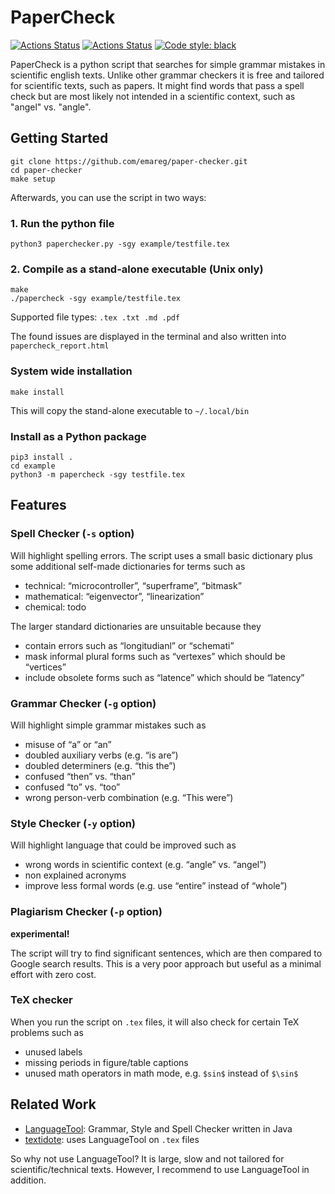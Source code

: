 # PaperCheck

[![Actions Status](https://github.com/emareg/paper-checker/workflows/CI/badge.svg)](https://github.com/emareg/paper-checker)
[![Actions Status](https://github.com/emareg/paper-checker/workflows/CodeQL/badge.svg)](https://github.com/emareg/paper-checker)
[![Code style: black](https://img.shields.io/badge/code%20style-black-000000.svg)](https://github.com/psf/black)

PaperCheck is a python script that searches for simple grammar mistakes in scientific english texts. Unlike other grammar checkers it is free and tailored for scientific texts, such as papers. It might find words that pass a spell check but are most likely not intended in a scientific context, such as "angel" vs. "angle".

## Getting Started

```shell
git clone https://github.com/emareg/paper-checker.git
cd paper-checker
make setup
```

Afterwards, you can use the script in two ways:

### 1. Run the python file

```shell
python3 paperchecker.py -sgy example/testfile.tex
```

### 2. Compile as a stand-alone executable (Unix only)

```shll
make
./papercheck -sgy example/testfile.tex
```

Supported file types: `.tex .txt .md .pdf`

The found issues are displayed in the terminal and also written into `papercheck_report.html`

### System wide installation

```shell
make install
```

This will copy the stand-alone executable to `~/.local/bin`

### Install as a Python package

```
pip3 install .
cd example
python3 -m papercheck -sgy testfile.tex
```

## Features

### Spell Checker (`-s` option)

Will highlight spelling errors. The script uses a small basic dictionary plus some additional self-made dictionaries for terms such as

* technical: “microcontroller”, “superframe”, “bitmask”
* mathematical: “eigenvector”, “linearization”
* chemical: todo

The larger standard dictionaries are unsuitable because they

* contain errors such as “longitudianl” or “schemati”
* mask informal plural forms such as “vertexes” which should be “vertices”
* include obsolete forms such as “latence” which should be “latency”

### Grammar Checker (`-g` option)

Will highlight simple grammar mistakes such as

* misuse of “a” or “an”
* doubled auxiliary verbs (e.g. “is are”)
* doubled determiners (e.g. “this the”)
* confused “then” vs. “than”
* confused “to” vs. “too”
* wrong person-verb combination (e.g. “This were”)

### Style Checker (`-y` option)

Will highlight language that could be improved such as

* wrong words in scientific context (e.g. “angle” vs. “angel”)
* non explained acronyms
* improve less formal words (e.g. use “entire” instead of “whole”)
<!-- * numbers below 12 are written as digits -->

### Plagiarism Checker (`-p` option)

**experimental!**

The script will try to find significant sentences, which are then compared to Google search results. This is a very poor approach but useful as a minimal effort with zero cost.

### TeX checker

When you run the script on `.tex` files, it will also check for certain TeX problems such as

* unused labels
* missing periods in figure/table captions
* unused math operators in math mode, e.g. `$sin$` instead of `$\sin$`

## Related Work

* [LanguageTool](https://languagetool.org/): Grammar, Style and Spell Checker written in Java
* [textidote](https://github.com/sylvainhalle/textidote): uses LanguageTool on `.tex` files

So why not use LanguageTool? It is large, slow and not tailored for scientific/technical texts. However, I recommend to use LanguageTool in addition.
